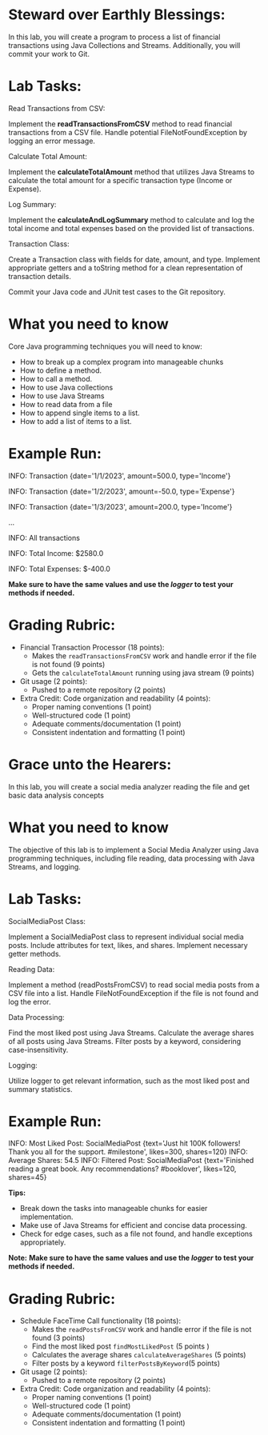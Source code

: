 # Steward over Earthly Blessings:
In this lab, you will create a program to process a list of financial transactions using Java Collections and Streams.
Additionally, you will commit your work to Git.
# Lab Tasks:

Read Transactions from CSV:

Implement the **readTransactionsFromCSV** method to read financial transactions from a CSV file. Handle potential
FileNotFoundException by logging an error message.

Calculate Total Amount:

Implement the **calculateTotalAmount** method that utilizes Java Streams to calculate the total amount for a specific 
transaction type (Income or Expense).

Log Summary:

Implement the **calculateAndLogSummary** method to calculate and log the total income and total expenses based on the 
provided list of transactions.

Transaction Class:

Create a Transaction class with fields for date, amount, and type. Implement appropriate getters and 
a toString method for a clean representation of transaction details.

Commit your Java code and JUnit test cases to the Git repository.

# What you need to know

Core Java programming techniques you will need to know:

- How to break up a complex program into manageable chunks
- How to define a method.
- How to call a method.
- How to use Java collections
- How to use Java Streams
- How to read data from a file
- How to append single items to a list.
- How to add a list of items to a list.

# Example Run:


INFO: Transaction {date='1/1/2023', amount=500.0, type='Income'}

INFO: Transaction {date='1/2/2023', amount=-50.0, type='Expense'}

INFO: Transaction {date='1/3/2023', amount=200.0, type='Income'}

...

INFO: All transactions

INFO: Total Income: $2580.0

INFO: Total Expenses: $-400.0

**Make sure to have the same values and use the _logger_ to test your methods if needed.**

# Grading Rubric:
- Financial Transaction Processor (18 points):
  - Makes the `readTransactionsFromCSV` work and handle error if the file is not found (9 points)   
  - Gets the `calculateTotalAmount` running using java stream (9 points)
- Git usage (2 points):
  - Pushed to a remote repository (2 points)
- Extra Credit: Code organization and readability (4 points):
  - Proper naming conventions (1 point)
  - Well-structured code (1 point)
  - Adequate comments/documentation (1 point)
  - Consistent indentation and formatting (1 point)

# Grace unto the Hearers:
In this lab, you will create a social media analyzer reading the file and get basic data analysis concepts 

# What you need to know
The objective of this lab is to implement a Social Media Analyzer using Java programming techniques, 
including file reading, data processing with Java Streams, and logging.
# Lab Tasks:

SocialMediaPost Class:

Implement a SocialMediaPost class to represent individual social media posts.
Include attributes for text, likes, and shares.
Implement necessary getter methods.

Reading Data:

Implement a method (readPostsFromCSV) to read social media posts from a CSV file into a list.
Handle FileNotFoundException if the file is not found and log the error.

Data Processing:

Find the most liked post using Java Streams.
Calculate the average shares of all posts using Java Streams.
Filter posts by a keyword, considering case-insensitivity.

Logging:

Utilize logger to get relevant information, such as the most liked post and summary statistics.

# Example Run:
INFO: Most Liked Post: SocialMediaPost {text='Just hit 100K followers! Thank you all for the support. #milestone', likes=300, shares=120}
INFO: Average Shares: 54.5
INFO: Filtered Post: SocialMediaPost {text='Finished reading a great book. Any recommendations? #booklover', likes=120, shares=45}

**Tips:**
- Break down the tasks into manageable chunks for easier implementation.
- Make use of Java Streams for efficient and concise data processing.
- Check for edge cases, such as a file not found, and handle exceptions appropriately.

**Note:**
**Make sure to have the same values and use the _logger_ to test your methods if needed.**
# Grading Rubric:
- Schedule FaceTime Call functionality (18 points):
  - Makes the `readPostsFromCSV` work and handle error if the file is not found (3 points)
  - Find the most liked post `findMostLikedPost` (5 points )
  - Calculates the average shares `calculateAverageShares` (5 points)
  - Filter posts by a keyword `filterPostsByKeyword`(5 points)
- Git usage (2 points):
  - Pushed to a remote repository (2 points)
- Extra Credit: Code organization and readability (4 points):
  - Proper naming conventions (1 point)
  - Well-structured code (1 point)
  - Adequate comments/documentation (1 point)
  - Consistent indentation and formatting (1 point)
